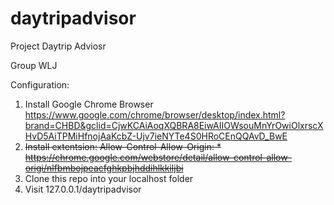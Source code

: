 # daytripadvisor
Project Daytrip Adviosr

Group WLJ

Configuration:
  1. Install Google Chrome Browser
     https://www.google.com/chrome/browser/desktop/index.html?brand=CHBD&gclid=CjwKCAiAoqXQBRA8EiwAIIOWsouMnYrOwiOlxrscXHvD5AiTPMiHfnojAaKcbZ-Ujv7ieNYTe4S0HRoCEnQQAvD_BwE
  2. ~~Install extentsion: Allow-Control-Allow-Origin: * 
     https://chrome.google.com/webstore/detail/allow-control-allow-origi/nlfbmbojpeacfghkpbjhddihlkkiljbi~~
  3. Clone this repo into your localhost folder
  4. Visit 127.0.0.1/daytripadvisor
